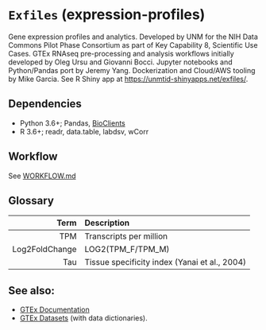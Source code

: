 # `Exfiles` (expression-profiles)

Gene expression profiles and analytics.
Developed by UNM for the NIH Data Commons Pilot Phase Consortium as part of Key Capability 8, Scientific Use Cases.
GTEx RNAseq pre-processing and analysis workflows initially developed by Oleg Ursu and Giovanni Bocci.
Jupyter notebooks and Python/Pandas port by Jeremy Yang.
Dockerization and Cloud/AWS tooling by Mike Garcia.
See R Shiny app at https://unmtid-shinyapps.net/exfiles/.

## Dependencies

* Python 3.6+; Pandas, [BioClients](https://github.com/jeremyjyang/BioClients)
* R 3.6+; readr, data.table, labdsv, wCorr

## Workflow

See [WORKFLOW.md](doc/WORKFLOW.md)

## Glossary

| Term | Description |
|---:|:---|
| TPM | Transcripts per million |
| Log2FoldChange | LOG2(TPM\_F/TPM\_M) |
| Tau | Tissue specificity index (Yanai et al., 2004) |

## See also:

* [GTEx Documentation](https://www.gtexportal.org/home/documentationPage)
* [GTEx Datasets](https://www.gtexportal.org/home/datasets) (with data dictionaries).
